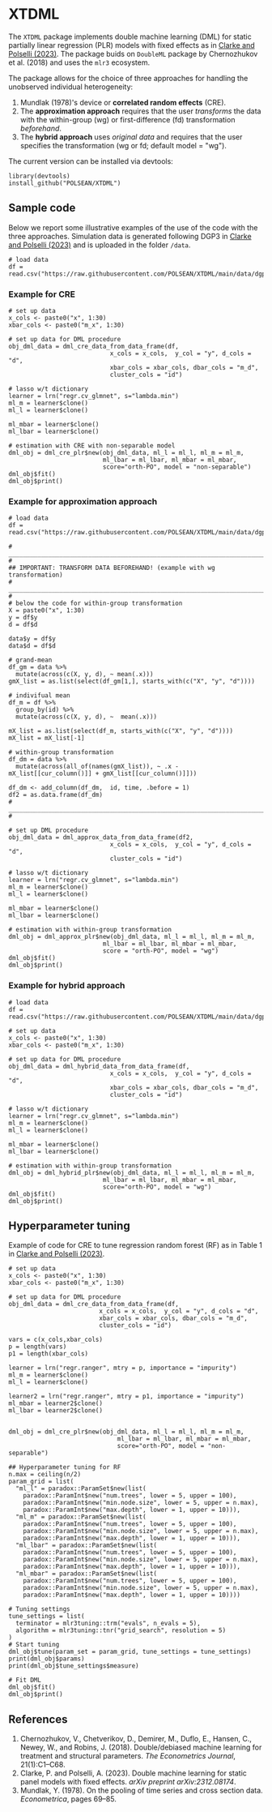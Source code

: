 # XTDML
The `XTDML` package implements double machine learning (DML) for static partially linear regression (PLR) models with fixed effects as in [Clarke and Polselli (2023)](https://arxiv.org/abs/2312.08174). The package buids on `DoubleML` package by Chernozhukov et al. (2018) and uses the `mlr3` ecosystem.

The package allows for the choice of three approaches for handling the unobserved individual heterogeneity:
  1. Mundlak (1978)'s device or **correlated random effects** (CRE).
  2. The **approximation approach** requires that the user *transforms* the data with the within-group (wg) or first-difference  (fd)  transformation *beforehand*.
  3. The **hybrid approach** uses *original data* and requires that the user specifies the transformation (wg or fd; default model = "wg").

The current version can be installed via devtools:
```
library(devtools)
install_github("POLSEAN/XTDML")
```
## Sample code
Below we report some illustrative examples of the use of the code with the three approaches. Simulation data is generated following DGP3 in [Clarke and Polselli (2023)](https://arxiv.org/abs/2312.08174) and is uploaded in the folder `/data`.

```
# load data
df = read.csv("https://raw.githubusercontent.com/POLSEAN/XTDML/main/data/dgp4_cre_short.csv")
```

### Example for CRE
```
# set up data
x_cols <- paste0("x", 1:30)
xbar_cols <- paste0("m_x", 1:30)

# set up data for DML procedure
obj_dml_data = dml_cre_data_from_data_frame(df,
                            x_cols = x_cols,  y_col = "y", d_cols = "d",
                            xbar_cols = xbar_cols, dbar_cols = "m_d",                                                 
                            cluster_cols = "id")

# lasso w/t dictionary
learner = lrn("regr.cv_glmnet", s="lambda.min")
ml_m = learner$clone()
ml_l = learner$clone()

ml_mbar = learner$clone()
ml_lbar = learner$clone()

# estimation with CRE with non-separable model
dml_obj = dml_cre_plr$new(obj_dml_data, ml_l = ml_l, ml_m = ml_m,
                          ml_lbar = ml_lbar, ml_mbar = ml_mbar,
                          score="orth-PO", model = "non-separable")
dml_obj$fit()
dml_obj$print()
```

### Example for approximation approach
```
# load data
df = read.csv("https://raw.githubusercontent.com/POLSEAN/XTDML/main/data/dgp4_cre_short.csv")

# _________________________________________________________________________________________ #
## IMPORTANT: TRANSFORM DATA BEFOREHAND! (example with wg transformation)
# _________________________________________________________________________________________ #
# below the code for within-group transformation
X = paste0("x", 1:30)
y = df$y
d = df$d

data$y = df$y
data$d = df$d

# grand-mean
df_gm = data %>%
  mutate(across(c(X, y, d), ~ mean(.x)))
gmX_list = as.list(select(df_gm[1,], starts_with(c("X", "y", "d"))))

# indivifual mean
df_m = df %>%
  group_by(id) %>%
  mutate(across(c(X, y, d), ~  mean(.x)))

mX_list = as.list(select(df_m, starts_with(c("X", "y", "d"))))
mX_list = mX_list[-1]

# within-group transformation
df_dm = data %>%
  mutate(across(all_of(names(gmX_list)), ~ .x - mX_list[[cur_column()]] + gmX_list[[cur_column()]]))

df_dm <- add_column(df_dm,  id, time, .before = 1)
df2 = as.data.frame(df_dm)
# _________________________________________________________________________________________ #

# set up DML procedure
obj_dml_data = dml_approx_data_from_data_frame(df2,
                            x_cols = x_cols,  y_col = "y", d_cols = "d",
                            cluster_cols = "id")

# lasso w/t dictionary
learner = lrn("regr.cv_glmnet", s="lambda.min")
ml_m = learner$clone()
ml_l = learner$clone()

ml_mbar = learner$clone()
ml_lbar = learner$clone()

# estimation with within-group transformation
dml_obj = dml_approx_plr$new(obj_dml_data, ml_l = ml_l, ml_m = ml_m,
                          ml_lbar = ml_lbar, ml_mbar = ml_mbar,
                          score = "orth-PO", model = "wg")
dml_obj$fit()
dml_obj$print()
```

### Example for hybrid approach
```
# load data
df = read.csv("https://raw.githubusercontent.com/POLSEAN/XTDML/main/data/dgp4_cre_short.csv")

# set up data
x_cols <- paste0("x", 1:30)
xbar_cols <- paste0("m_x", 1:30)

# set up data for DML procedure
obj_dml_data = dml_hybrid_data_from_data_frame(df,
                            x_cols = x_cols,  y_col = "y", d_cols = "d",
                            xbar_cols = xbar_cols, dbar_cols = "m_d",                                                 
                            cluster_cols = "id")

# lasso w/t dictionary
learner = lrn("regr.cv_glmnet", s="lambda.min")
ml_m = learner$clone()
ml_l = learner$clone()

ml_mbar = learner$clone()
ml_lbar = learner$clone()

# estimation with within-group transformation
dml_obj = dml_hybrid_plr$new(obj_dml_data, ml_l = ml_l, ml_m = ml_m,
                          ml_lbar = ml_lbar, ml_mbar = ml_mbar,
                          score="orth-PO", model = "wg")
dml_obj$fit()
dml_obj$print()
```
## Hyperparameter tuning
Example of code for CRE to tune regression random forest (RF) as in Table 1 in [Clarke and Polselli (2023)](https://arxiv.org/abs/2312.08174).

```
# set up data
x_cols <- paste0("x", 1:30)
xbar_cols <- paste0("m_x", 1:30)

# set up data for DML procedure
obj_dml_data = dml_cre_data_from_data_frame(df,
                         x_cols = x_cols,  y_col = "y", d_cols = "d",
                         xbar_cols = xbar_cols, dbar_cols = "m_d",
                         cluster_cols = "id")

vars = c(x_cols,xbar_cols)
p = length(vars)
p1 = length(xbar_cols)

learner = lrn("regr.ranger", mtry = p, importance = "impurity")
ml_m = learner$clone()
ml_l = learner$clone()

learner2 = lrn("regr.ranger", mtry = p1, importance = "impurity")
ml_mbar = learner2$clone()
ml_lbar = learner2$clone()


dml_obj = dml_cre_plr$new(obj_dml_data, ml_l = ml_l, ml_m = ml_m,
                              ml_lbar = ml_lbar, ml_mbar = ml_mbar,
                              score="orth-PO", model = "non-separable")

## Hyperparameter tuning for RF
n.max = ceiling(n/2)
param_grid = list(
  "ml_l" = paradox::ParamSet$new(list(
    paradox::ParamInt$new("num.trees", lower = 5, upper = 100),
    paradox::ParamInt$new("min.node.size", lower = 5, upper = n.max),
    paradox::ParamInt$new("max.depth", lower = 1, upper = 10))),
  "ml_m" = paradox::ParamSet$new(list(
    paradox::ParamInt$new("num.trees", lower = 5, upper = 100),
    paradox::ParamInt$new("min.node.size", lower = 5, upper = n.max),
    paradox::ParamInt$new("max.depth", lower = 1, upper = 10))),
  "ml_lbar" = paradox::ParamSet$new(list(
    paradox::ParamInt$new("num.trees", lower = 5, upper = 100),
    paradox::ParamInt$new("min.node.size", lower = 5, upper = n.max),
    paradox::ParamInt$new("max.depth", lower = 1, upper = 10))),
  "ml_mbar" = paradox::ParamSet$new(list(
    paradox::ParamInt$new("num.trees", lower = 5, upper = 100),
    paradox::ParamInt$new("min.node.size", lower = 5, upper = n.max),
    paradox::ParamInt$new("max.depth", lower = 1, upper = 10))))

# Tuning settings
tune_settings = list(
  terminator = mlr3tuning::trm("evals", n_evals = 5),
  algorithm = mlr3tuning::tnr("grid_search", resolution = 5)
)
# Start tuning
dml_obj$tune(param_set = param_grid, tune_settings = tune_settings)
print(dml_obj$params)
print(dml_obj$tune_settings$measure)

# Fit DML
dml_obj$fit()
dml_obj$print()
```

## References
1. Chernozhukov, V., Chetverikov, D., Demirer, M., Duflo, E., Hansen, C., Newey, W., and Robins, J. (2018). Double/debiased machine learning for treatment and structural parameters. *The Econometrics Journal*, 21(1):C1–C68.
2. Clarke, P. and Polselli, A. (2023). Double machine learning for static panel models with fixed effects. *arXiv preprint arXiv:2312.08174*.
3. Mundlak, Y. (1978). On the pooling of time series and cross section data. *Econometrica*, pages 69–85.
